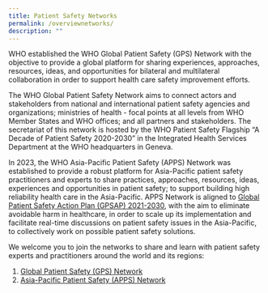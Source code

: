 ```yaml
---
title: Patient Safety Networks
permalink: /overviewnetworks/
description: ""
---
```

WHO established the WHO Global Patient Safety (GPS) Network with the objective to provide a global platform for sharing experiences, approaches, resources, ideas, and opportunities for bilateral and multilateral collaboration in order to support health care safety improvement efforts.

The WHO Global Patient Safety Network aims to connect actors and stakeholders from national and international patient safety agencies and organizations; ministries of health - focal points at all levels from WHO Member States and WHO offices; and all partners and stakeholders. The secretariat of this network is hosted by the WHO Patient Safety Flagship “A Decade of Patient Safety 2020-2030” in the Integrated Health Services Department at the WHO headquarters in Geneva.

In 2023, the WHO Asia-Pacific Patient Safety (APPS) Network was established to provide a robust platform for Asia-Pacific patient safety practitioners and experts to share practices, approaches, resources, ideas, experiences and opportunities in patient safety; to support building high reliability health care in the Asia-Pacific. APPS Network is aligned to [Global Patient Safety Action Plan (GPSAP) 2021-2030](https://www.who.int/teams/integrated-health-services/patient-safety/policy/global-patient-safety-action-plan), with the aim to eliminate avoidable harm in healthcare, in order to scale up its implementation and facilitate real-time discussions on patient safety issues in the Asia-Pacific, to collectively work on possible patient safety solutions.

We welcome you to join the networks to share and learn with patient safety experts and practitioners around the world and its regions:

1. [Global Patient Safety (GPS) Network](https://ezcollab.who.int/gpsn)
2. [Asia-Pacific Patient Safety (APPS) Network](https://ezcollab.who.int/gpsn/apps)